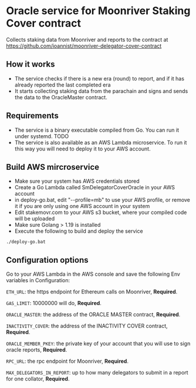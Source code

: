 # Oracle service for Moonriver Staking Cover contract
Collects staking data from Moonriver and reports to the contract at https://github.com/ioannist/moonriver-delegator-cover-contract

## How it works
* The service checks if there is a new era (round) to report, and if it has already reported the last completed era
* It starts collecting staking data from the parachain and signs and sends the data to the OracleMaster contract.

## Requirements
* The service is a binary executable compiled from Go. You can run it under systemd. TODO
* The service is also available as an AWS Lambda microservice. To run it this way you will need to deploy it to your AWS account.


## Build AWS mircroservice
* Make sure your system has AWS credentials stored
* Create a Go Lambda called SmDelegatorCoverOracle in your AWS account
* in deploy-go.bat, edit "--profile=mb" to use your AWS profile, or remove it if you are only using one AWS account in your system
* Edit stakemovr.com to your AWS s3 bucket, where your compiled code will be uploaded
* Make sure Golang > 1.19 is installed
* Execute the following to build and deploy the service
```shell
./deploy-go.bat
```

## Configuration options
Go to your AWS Lambda in the AWS console and save the following Env variables in Configuration:

`ETH_URL`: the https endpoint for Ethereum calls on Moonriver, **Required**.

`GAS_LIMIT`: 10000000 will do, **Required**.

`ORACLE_MASTER`: the address of the ORACLE MASTER contract, **Required**.

`INACTIVITY_COVER`: the address of the INACTIVITY COVER contract, **Required**.

`ORACLE_MEMBER_PKEY`: the private key of your account that you will use to sign oracle reports, **Required**.

`RPC_URL`: the rpc endpoint for Moonriver, **Required**.

`MAX_DELEGATORS_IN_REPORT`: up to how many delegators to submit in a report for one collator, **Required**.


